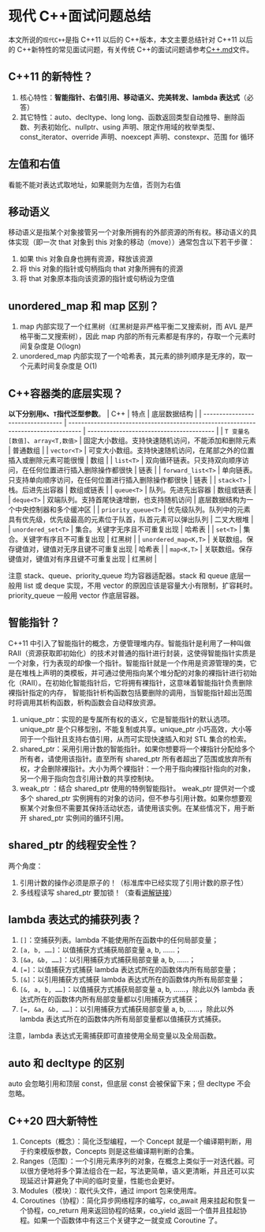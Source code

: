 # 现代 C++面试问题总结

本文所说的`现代C++`是指 C++11 以后的 C++版本，本文主要总结针对 C++11 以后的 C++新特性的常见面试问题，有关传统 C++的面试问题请参考[C++.md](C++.md)文件。

## C++11 的新特性？

1. 核心特性：**智能指针、右值引用、移动语义、完美转发、lambda 表达式**（必答）
2. 其它特性：auto、decltype、long long、函数返回类型自动推导、删除函数、列表初始化、nullptr、using 声明、限定作用域的枚举类型、const_iterator、override 声明、noexcept 声明、constexpr、范围 for 循环

## 左值和右值

看能不能对表达式取地址，如果能则为左值，否则为右值

## 移动语义

移动语义是指某个对象接管另一个对象所拥有的外部资源的所有权。移动语义的具体实现（即一次 that 对象到 this 对象的移动（move））通常包含以下若干步骤：

1. 如果 this 对象自身也拥有资源，释放该资源
2. 将 this 对象的指针或句柄指向 that 对象所拥有的资源
3. 将 that 对象原本指向该资源的指针或句柄设为空值

## unordered_map 和 map 区别？

1. map 内部实现了一个红黑树（红黑树是非严格平衡二叉搜索树，而 AVL 是严格平衡二叉搜索树），因此 map 内部的所有元素都是有序的，存取一个元素时间复杂度是 O(logn)
2. unordered_map 内部实现了一个哈希表，其元素的排列顺序是无序的，取一个元素时间复杂度是 O(1)

## C++容器类的底层实现？

**以下分别用`K`、`T`指代泛型参数**。
| C++ | 特点 | 底层数据结构 |
| --------------------------------- | ---------------------------------------------------------------------------------- | ---------------------------------------- |
| `T 变量名[数值]`、`array<T,数值>` | 固定大小数组。支持快速随机访问，不能添加和删除元素 | 普通数组 |
| `vector<T>` | 可变大小数组。支持快速随机访问，在尾部之外的位置插入或删除元素可能很慢 | 数组 |
| `list<T>` | 双向循环链表。只支持双向顺序访问，在任何位置进行插入删除操作都很快 | 链表 |
| `forward_list<T>` | 单向链表。只支持单向顺序访问，在任何位置进行插入删除操作都很快 | 链表 |
| `stack<T>` | 栈。后进先出容器 | 数组或链表 |
| `queue<T>` | 队列。先进先出容器 | 数组或链表 |
| `deque<T>` | 双端队列。支持首尾快速增删，也支持随机访问 | 底层数据结构为一个中央控制器和多个缓冲区 |
| `priority_queue<T>` | 优先级队列。队列中的元素具有优先级，优先级最高的元素位于队首，队首元素可以弹出队列 | 二叉大根堆 |
| `unordered_set<T>` | 集合。关键字无序且不可重复出现 | 哈希表 |
| `set<T>` | 集合。关键字有序且不可重复出现 | 红黑树 |
| `unordered_map<K,T>` | 关联数组。保存键值对，键值对无序且键不可重复出现 | 哈希表 |
| `map<K,T>` | 关联数组。保存键值对，键值对有序且键不可重复出现 | 红黑树 |

注意 stack、queue、priority_queue 均为容器适配器。stack 和 queue 底层一般用 list 或 deque 实现，不用 vector 的原因应该是容量大小有限制，扩容耗时。priority_queue 一般用 vector 作底层容器。

## 智能指针？

C++11 中引入了智能指针的概念，方便管理堆内存。智能指针是利用了一种叫做 RAII（资源获取即初始化）的技术对普通的指针进行封装，这使得智能指针实质是一个对象，行为表现的却像一个指针。智能指针就是一个作用是资源管理的类，它是在堆栈上声明的类模板，并可通过使用指向某个堆分配的对象的裸指针进行初始化（RAII）。在初始化智能指针后，它将拥有裸指针，这意味着智能指针负责删除裸指针指定的内存， 智能指针析构函数包括要删除的调用，当智能指针超出范围时将调用其析构函数，析构函数会自动释放资源。

1. unique_ptr：实现的是专属所有权的语义，它是智能指针的默认选项。unique_ptr 是个只移型别，不能复制或共享。unique_ptr 小巧高效，大小等同于一个指针且支持右值引用，从而可实现快速插入和对 STL 集合的检索。
2. shared_ptr：采用引用计数的智能指针。如果你想要将一个裸指针分配给多个所有者，请使用该指针。直至所有 shared_ptr 所有者超出了范围或放弃所有权，才会删除裸指针。大小为两个裸指针：一个用于指向裸指针指向的对象，另一个用于指向包含引用计数的共享控制块。
3. weak_ptr ：结合 shared_ptr 使用的特例智能指针。 weak_ptr 提供对一个或多个 shared_ptr 实例拥有的对象的访问，但不参与引用计数。如果你想要观察某个对象但不需要其保持活动状态，请使用该实例。在某些情况下，用于断开 shared_ptr 实例间的循环引用。

## shared_ptr 的线程安全性？

两个角度：

1. 引用计数的操作必须是原子的！（标准库中已经实现了引用计数的原子性）
2. 多线程读写 shared_ptr 要加锁！（查看[讲解链接](https://blog.csdn.net/Solstice/article/details/8547547)）

## lambda 表达式的捕获列表？

1. `[]`：空捕获列表。lambda 不能使用所在函数中的任何局部变量；
2. `[a, b, ……]`：以值捕获方式捕获局部变量 a, b, ……；
3. `[&a, &b, ……]`：以引用捕获方式捕获局部变量 a, b, ……；
4. `[=]`：以值捕获方式捕获 lambda 表达式所在的函数体内所有局部变量；
5. `[&]`：以引用捕获方式捕获 lambda 表达式所在的函数体内所有局部变量；
6. `[&, a, b, ……]`：以值捕获方式捕获局部变量 a, b, ……，除此以外 lambda 表达式所在的函数体内所有局部变量都以引用捕获方式捕获；
7. `[=, &a, &b, ……]`：以引用捕获方式捕获局部变量 a, b, ……，除此以外 lambda 表达式所在的函数体内所有局部变量都以值捕获方式捕获。

注意，lambda 表达式无需捕获即可直接使用全局变量以及全局函数。

## auto 和 decltype 的区别

auto 会忽略引用和顶层 const，但底层 const 会被保留下来；但 decltype 不会忽略。

## C++20 四大新特性

1. Concepts（概念）：简化泛型编程，一个 Concept 就是一个编译期判断，用于约束模版参数，Concepts 则是这些编译期判断的合集。
2. Ranges（范围）：一个引用元素序列的对象，在概念上类似于一对迭代器。可以很方便地将多个算法组合在一起，写法更简单，语义更清晰，并且还可以实现延迟计算避免了中间的临时变量，性能也会更好。
3. Modules（模块）：取代头文件，通过 import 包来使用库。
4. Coroutines（协程）：简化异步网络程序的编写，co_await 用来挂起和恢复一个协程，co_return 用来返回协程的结果，co_yield 返回一个值并且挂起协程。如果一个函数体中有这三个关键字之一就变成 Coroutine 了。
